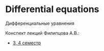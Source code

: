 # Differential equations 
Дифференциальные уравнения

Конспект лекций Филипцова А.В.:
- [3, 4 семестр](https://temablag.github.io/BSU//differential_equations/DU.pdf) 
